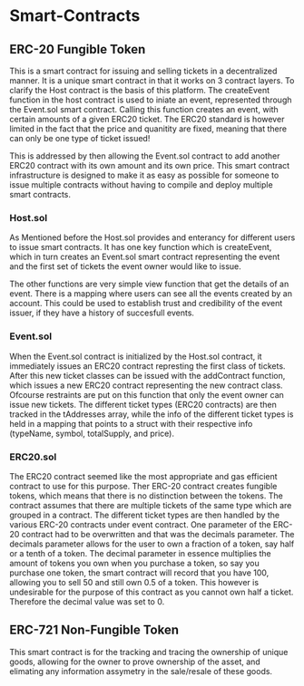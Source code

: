 # Smart-Contracts 

## ERC-20 Fungible Token 

This is a smart contract for issuing and selling tickets in a decentralized manner. It is a unique smart contract in that it works on 3 contract layers. To clarify the Host contract is the basis of this platform. The createEvent function in the host contract is used to iniate an event, represented through the Event.sol smart contract. Calling this function creates an event, with certain amounts of a given ERC20 ticket. The ERC20 standard is however limited in the fact that the price and quanitity are fixed, meaning that there can only be one type of ticket issued!

This is addressed by then allowing the Event.sol contract to add another ERC20 contract with its own amount and its own price. This smart contract infrastructure is designed to make it as easy as possible for someone to issue multiple contracts without having to compile and deploy multiple smart contracts. 

### Host.sol

As Mentioned before the Host.sol provides and enterancy for different users to issue smart contracts. It has one key function which is createEvent, which in turn creates an Event.sol smart contract representing the event and the first set of tickets the event owner would like to issue. 

The other functions are very simple view function that get the details of an event. There is a mapping where users can see all the events created by an account. This could be used to establish trust and credibility of the event issuer, if they have a history of succesfull events.

### Event.sol

When the Event.sol contract is initialized by the Host.sol contract, it immediately issues an ERC20 contract represting the first class of tickets. After this new ticket classes can be issued with the addContract function, which issues a new ERC20 contract representing the new contract class. Ofcourse restraints are put on this function that only the event owner can issue new tickets. The different ticket types (ERC20 contracts) are then tracked in the tAddresses array, while the info of the different ticket types is held in a mapping that points to a struct with their respective info (typeName, symbol, totalSupply, and price).

### ERC20.sol

The ERC20 contract seemed like the most appropriate and gas efficient contract to use for this purpose. Ther ERC-20 contract creates fungible tokens, which means that there is no distinction between the tokens. The contract assumes that there are multiple tickets of the same type which are grouped in a contract. The different ticket types are then handled by the various ERC-20 contracts under event contract. One parameter of the ERC-20 contract had to be overwritten and that was the decimals parameter. The decimals parameter allows for the user to own a fraction of a token, say half or a tenth of a token. The decimal parameter in essence multiplies the amount of tokens you own when you purchase a token, so say you purchase one token, the smart contract will record that you have 100, allowing you to sell 50 and still own 0.5 of a token. This however is undesirable for the purpose of this contract as you cannot own half a ticket. Therefore the decimal value was set to 0. 


## ERC-721 Non-Fungible Token
This smart contract is for the tracking and tracing the ownership of unique goods, allowing for the owner to prove ownership of the asset, and elimating any information assymetry in the sale/resale of these goods.
